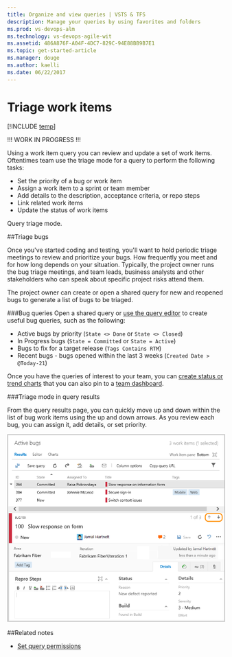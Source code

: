 ```yaml
---
title: Organize and view queries | VSTS & TFS
description: Manage your queries by using favorites and folders 
ms.prod: vs-devops-alm
ms.technology: vs-devops-agile-wit
ms.assetid: 486A876F-A04F-4DC7-829C-94E88BB9B7E1 
ms.topic: get-started-article
ms.manager: douge
ms.author: kaelli
ms.date: 06/22/2017  
---
```



# Triage work items  
[!INCLUDE [temp](../_shared/version-vsts-tfs-all-versions.md)]

!!! WORK IN PROGRESS !!! 

Using a work item query you can review and update a set of work items. Oftentimes team use the triage mode for a query to perform the following tasks: 
- Set the priority of a bug or work item
- Assign a work item to a sprint or team member 
- Add details to the description, acceptance criteria, or repo steps 
- Link related work items 
- Update the status of work items 




Query triage mode. 

<a id="triage"> </a>
##Triage bugs  
 
Once you've started coding and testing, you'll want to hold periodic triage meetings to review and prioritize your bugs. How frequently you meet and for how long depends on your situation. Typically, the project owner runs the bug triage meetings, and team leads, business analysts and other stakeholders who can speak about specific project risks attend them.  

The project owner can create or open a shared query for new and reopened bugs to generate a list of bugs to be triaged.  

###Bug queries
Open a shared query or [use the query editor](using-queries.md) to create useful bug queries, such as the following:
- Active bugs by priority (```State <> Done``` or ```State <> Closed```)
- In Progress bugs (```State = Committed``` or ```State = Active```)
- Bugs to fix for a target release (```Tags Contains RTM```)
- Recent bugs - bugs opened within the last 3 weeks (```Created Date > @Today-21```) 

Once you have the queries of interest to your team, you can [create status or trend charts](../../Report/charts.md) that you can also pin to a [team dashboard](../../report/dashboards.md).  

###Triage mode in query results

From the query results page, you can quickly move up and down within the list of bug work items using the up and down arrows. As you review each bug, you can assign it, add details, or set priority. 

<img src="../backlogs/_img/scrum-active-bug-triage-mode-co.png" alt="Triage query results" style="border: 2px solid #C3C3C3;" />


##Related notes 

- [Set query permissions](set-query-permissions.md) 

